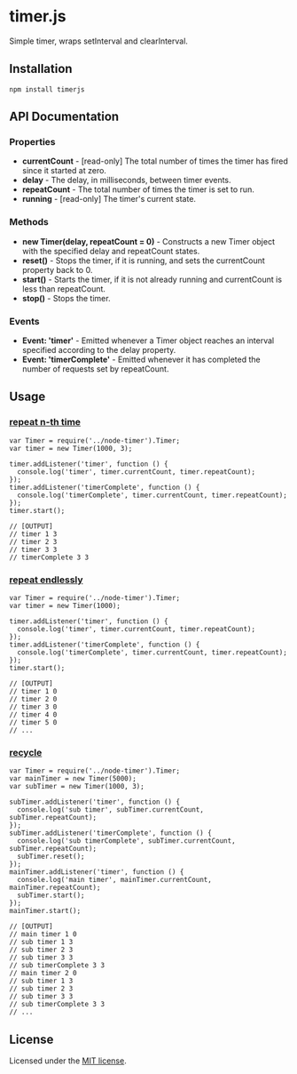 # timer.js

Simple timer, wraps setInterval and clearInterval.

## Installation
    npm install timerjs

## API Documentation

### Properties
* **currentCount** - \[read-only\] The total number of times the timer has fired since it started at zero.
* **delay** - The delay, in milliseconds, between timer events.
* **repeatCount** - The total number of times the timer is set to run.
* **running** - \[read-only\] The timer's current state.

### Methods
* **new Timer(delay, repeatCount = 0)** - Constructs a new Timer object with the specified delay and repeatCount states.
* **reset()** - Stops the timer, if it is running, and sets the currentCount property back to 0.
* **start()** - Starts the timer, if it is not already running and currentCount is less than repeatCount.
* **stop()** - Stops the timer.

### Events
* **Event: 'timer'** - Emitted whenever a Timer object reaches an interval specified according to the delay property.
* **Event: 'timerComplete'** - Emitted whenever it has completed the number of requests set by repeatCount.

## Usage

### [repeat n-th time](https://github.com/minodisk/node-timer/blob/master/example/repeat_n-th_time.js)
    var Timer = require('../node-timer').Timer;
    var timer = new Timer(1000, 3);

    timer.addListener('timer', function () {
      console.log('timer', timer.currentCount, timer.repeatCount);
    });
    timer.addListener('timerComplete', function () {
      console.log('timerComplete', timer.currentCount, timer.repeatCount);
    });
    timer.start();

    // [OUTPUT]
    // timer 1 3
    // timer 2 3
    // timer 3 3
    // timerComplete 3 3

### [repeat endlessly](https://github.com/minodisk/node-timer/blob/master/example/repeat_endlessly.js)
    var Timer = require('../node-timer').Timer;
    var timer = new Timer(1000);

    timer.addListener('timer', function () {
      console.log('timer', timer.currentCount, timer.repeatCount);
    });
    timer.addListener('timerComplete', function () {
      console.log('timerComplete', timer.currentCount, timer.repeatCount);
    });
    timer.start();

    // [OUTPUT]
    // timer 1 0
    // timer 2 0
    // timer 3 0
    // timer 4 0
    // timer 5 0
    // ...

### [recycle](https://github.com/minodisk/node-timer/blob/master/example/recycle.js)
    var Timer = require('../node-timer').Timer;
    var mainTimer = new Timer(5000);
    var subTimer = new Timer(1000, 3);

    subTimer.addListener('timer', function () {
      console.log('sub timer', subTimer.currentCount, subTimer.repeatCount);
    });
    subTimer.addListener('timerComplete', function () {
      console.log('sub timerComplete', subTimer.currentCount, subTimer.repeatCount);
      subTimer.reset();
    });
    mainTimer.addListener('timer', function () {
      console.log('main timer', mainTimer.currentCount, mainTimer.repeatCount);
      subTimer.start();
    });
    mainTimer.start();

    // [OUTPUT]
    // main timer 1 0
    // sub timer 1 3
    // sub timer 2 3
    // sub timer 3 3
    // sub timerComplete 3 3
    // main timer 2 0
    // sub timer 1 3
    // sub timer 2 3
    // sub timer 3 3
    // sub timerComplete 3 3
    // ...

## License
Licensed under the [MIT license](https://github.com/minodisk/node-timer/raw/master/MIT-LICENSE).
